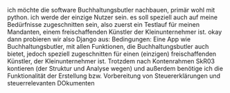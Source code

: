 ich möchte die software Buchhaltungsbutler nachbauen, primär wohl mit python. ich werde der einzige Nutzer sein. es soll speziell auch auf meine Bedürfnisse zugeschnitten sein, also zuerst ein Testlauf für meinen Mandanten, einem freischaffenden Künstler der Kleinunternehmer ist. okay dann probieren wir also Django aus: Bedingungen: Eine App wie Buchhaltungsbutler, mit allen Funktionen, die Buchhaltungsbutler auch bietet, jedoch speziell zugeschnitten für einen (einzigen) freischaffenden Künstler, der Kleinunternehmer ist. Trotzdem nach Kontenrahmen SkR03 kontieren (der Struktur und Analyse wegen) und außerdem benötige ich die Funktionalität der Erstellung bzw. Vorbereitung von Steuererklärungen und steuerrelevanten DOkumenten